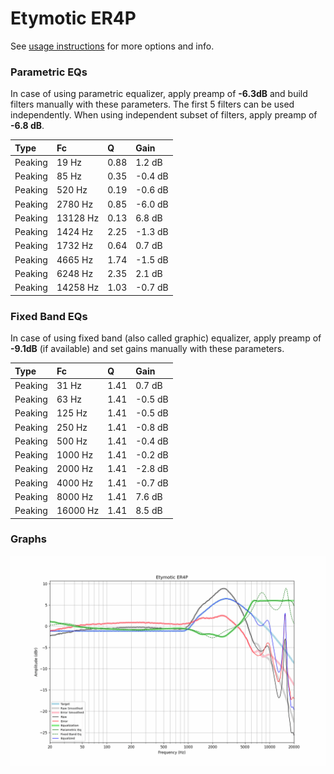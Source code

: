 # Etymotic ER4P
See [usage instructions](https://github.com/jaakkopasanen/AutoEq#usage) for more options and info.

### Parametric EQs
In case of using parametric equalizer, apply preamp of **-6.3dB** and build filters manually
with these parameters. The first 5 filters can be used independently.
When using independent subset of filters, apply preamp of **-6.8 dB**.

| Type    | Fc       |    Q | Gain    |
|:--------|:---------|:-----|:--------|
| Peaking | 19 Hz    | 0.88 | 1.2 dB  |
| Peaking | 85 Hz    | 0.35 | -0.4 dB |
| Peaking | 520 Hz   | 0.19 | -0.6 dB |
| Peaking | 2780 Hz  | 0.85 | -6.0 dB |
| Peaking | 13128 Hz | 0.13 | 6.8 dB  |
| Peaking | 1424 Hz  | 2.25 | -1.3 dB |
| Peaking | 1732 Hz  | 0.64 | 0.7 dB  |
| Peaking | 4665 Hz  | 1.74 | -1.5 dB |
| Peaking | 6248 Hz  | 2.35 | 2.1 dB  |
| Peaking | 14258 Hz | 1.03 | -0.7 dB |

### Fixed Band EQs
In case of using fixed band (also called graphic) equalizer, apply preamp of **-9.1dB**
(if available) and set gains manually with these parameters.

| Type    | Fc       |    Q | Gain    |
|:--------|:---------|:-----|:--------|
| Peaking | 31 Hz    | 1.41 | 0.7 dB  |
| Peaking | 63 Hz    | 1.41 | -0.5 dB |
| Peaking | 125 Hz   | 1.41 | -0.5 dB |
| Peaking | 250 Hz   | 1.41 | -0.8 dB |
| Peaking | 500 Hz   | 1.41 | -0.4 dB |
| Peaking | 1000 Hz  | 1.41 | -0.2 dB |
| Peaking | 2000 Hz  | 1.41 | -2.8 dB |
| Peaking | 4000 Hz  | 1.41 | -0.7 dB |
| Peaking | 8000 Hz  | 1.41 | 7.6 dB  |
| Peaking | 16000 Hz | 1.41 | 8.5 dB  |

### Graphs
![](./Etymotic%20ER4P.png)
